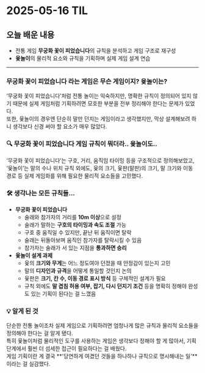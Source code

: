 # 2025-05-16 TIL

## 오늘 배운 내용

-   전통 게임 **무궁화 꽃이 피었습니다**의 규칙을 분석하고 게임 구조로 재구성
-   **윷놀이**의 물리적 요소와 규칙을 기획하며 실제 게임 설계 연습

---

### 무궁화 꽃이 피었습니다 라는 게임은 무슨 게임이지? 윷놀이는?

‘무궁화 꽃이 피었습니다’처럼 전통 놀이는 익숙하지만, 명확한 규칙이 정의되어 있지 않기 때문에 실제 게임처럼 기획하려면 모호한 부분을 전부 정리해야 한다는 문제가 있었다.  
또한, 윷놀이의 경우엔 단순히 말만 던지는 게임이라고 생각했지만, 막상 설계해보려 하니 생각보다 신경 써야 할 요소가 매우 많았다.

### 🔍 무궁화 꽃이 피었습니다 게임 규칙이 뭐더라.. 윷놀이도..

‘무궁화 꽃이 피었습니다’는 구호, 거리, 움직임 타이밍 등을 구조적으로 정의해보았고,  
‘윷놀이’는 말의 수나 위치 규칙 외에도, 윷의 크기, 윷판(말판)의 크기, 말 크기와 이동 경로 등 실제 게임화를 위해 필요한 물리적 요소들을 고민했다.

### 🛠 생각나는 모든 규칙들...

-   **무궁화 꽃이 피었습니다**
    -   술래와 참가자의 거리를 **10m 이상**으로 설정
    -   술래가 말하는 **구호의 타이밍과 속도 조절** 가능
    -   구호 중 움직일 수 있지만, 끝난 뒤 움직이면 탈락
    -   술래는 뒤돌아보며 움직인 참가자를 탈락시킬 수 있음
    -   참가자는 술래가 서 있는 지점을 **통과하면 승리**
-   **윷놀이 설계 과제**
    -   윷의 **크기와 무게**는 어느 정도여야 던졌을 때 안정감이 있는지 고민
    -   말의 **디자인과 규격**을 어떻게 통일할 것인지 논의
    -   윷판은 **크기, 칸 수, 이동 경로 표시 방식** 등 구체적인 설계가 필요
    -   규칙 외에도 **말 겹침 허용 여부, 잡기, 다시 던지기 조건** 등을 명확히 정해야 완성도 있는 기획이 된다는 걸 느꼈음

### 💡 알게 된 것

단순한 전통 놀이조차 실제 게임으로 기획하려면 엄청나게 많은 규칙과 물리적 요소들을 정의해야 한다는 걸 알게 됐다.  
특히 윷놀이처럼 물리적인 도구를 사용하는 게임은 생각보다 정해야 할 게 많아서, 기획 단계에서 훨씬 더 섬세한 접근이 필요하다는 걸 배웠다.  
게임 기획이란 게 결국 **'당연하게 여겼던 것들을 하나하나 규칙으로 명시해내는 일'**이라는 걸 실감했다.